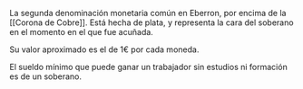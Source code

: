 La segunda denominación monetaria común en Eberron, por encima de la [[Corona de Cobre]]. Está hecha de plata, y representa la cara del soberano en el momento en el que fue acuñada. 

Su valor aproximado es el de 1€ por cada moneda.

El sueldo mínimo que puede ganar un trabajador sin estudios ni formación es de un soberano.